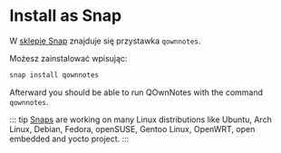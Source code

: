 # Install as Snap

W [sklepie Snap](https://snapcraft.io/qownnotes) znajduje się przystawka `qownnotes`.

Możesz zainstalować wpisując:

```bash
snap install qownnotes
```

Afterward you should be able to run QOwnNotes with the command `qownnotes`.

::: tip
[Snaps](http://snapcraft.io) are working on many Linux distributions like Ubuntu, Arch Linux, Debian, Fedora, openSUSE, Gentoo Linux, OpenWRT, open embedded and yocto project.
:::
